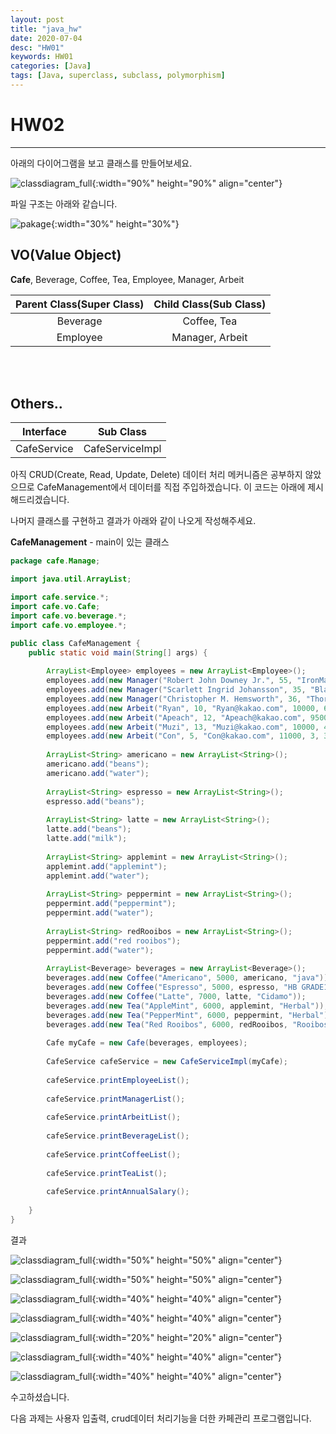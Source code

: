 ```yaml
---
layout: post
title: "java_hw"
date: 2020-07-04
desc: "HW01"
keywords: HW01
categories: [Java]
tags: [Java, superclass, subclass, polymorphism]
---
```


# HW02
___
아래의 다이어그램을 보고 클래스를 만들어보세요.

![classdiagram_full](/static/assets/img/blog/java/HW/classdiagram_full.png){:width="90%" height="90%" align="center"}

파일 구조는 아래와 같습니다. 

![pakage](/static/assets/img/blog/java/HW/pakage.png){:width="30%" height="30%"}

## VO(Value Object)

**Cafe**, Beverage, Coffee, Tea, Employee, Manager, Arbeit


| Parent Class(Super Class) | Child Class(Sub Class) |
| :-----------------------: | :--------------------: |
|Beverage|Coffee, Tea|
|Employee|Manager, Arbeit|

<br>
<br>

## Others..

|Interface|Sub Class|
|:-------:|:-------:|
|CafeService|CafeServiceImpl|




아직 CRUD(Create, Read, Update, Delete) 데이터 처리 메커니즘은 공부하지 않았으므로 CafeManagement에서 데이터를 직접 주입하겠습니다. 이 코드는 아래에 제시해드리겠습니다. 

나머지 클래스를 구현하고 결과가 아래와 같이 나오게 작성해주세요. 


**CafeManagement** - main이 있는 클래스

~~~java
package cafe.Manage;

import java.util.ArrayList;

import cafe.service.*;
import cafe.vo.Cafe;
import cafe.vo.beverage.*;
import cafe.vo.employee.*;

public class CafeManagement {
	public static void main(String[] args) {
		
		ArrayList<Employee> employees = new ArrayList<Employee>();
		employees.add(new Manager("Robert John Downey Jr.", 55, "IronMan@RobertDowneyJr.com", 80000000, 100000000));
		employees.add(new Manager("Scarlett Ingrid Johansson", 35, "BlackWidow@Scarlett_Jo.com", 90000000, 120000000));
		employees.add(new Manager("Christopher M. Hemsworth", 36, "Thor@@chrishemsworth.com", 85000000, 110000000));
		employees.add(new Arbeit("Ryan", 10, "Ryan@kakao.com", 10000, 6, 5));
		employees.add(new Arbeit("Apeach", 12, "Apeach@kakao.com", 9500, 4, 3));
		employees.add(new Arbeit("Muzi", 13, "Muzi@kakao.com", 10000, 4, 3));
		employees.add(new Arbeit("Con", 5, "Con@kakao.com", 11000, 3, 3));
		
		ArrayList<String> americano = new ArrayList<String>();
		americano.add("beans");
		americano.add("water");
		
		ArrayList<String> espresso = new ArrayList<String>();
		espresso.add("beans");
		
		ArrayList<String> latte = new ArrayList<String>();
		latte.add("beans");
		latte.add("milk");
		
		ArrayList<String> applemint = new ArrayList<String>();
		applemint.add("applemint");
		applemint.add("water");
		
		ArrayList<String> peppermint = new ArrayList<String>();
		peppermint.add("peppermint");
		peppermint.add("water");
		
		ArrayList<String> redRooibos = new ArrayList<String>();
		peppermint.add("red rooibos");
		peppermint.add("water");
		
		ArrayList<Beverage> beverages = new ArrayList<Beverage>();
		beverages.add(new Coffee("Americano", 5000, americano, "java"));
		beverages.add(new Coffee("Espresso", 5000, espresso, "HB GRADE1"));
		beverages.add(new Coffee("Latte", 7000, latte, "Cidamo"));
		beverages.add(new Tea("AppleMint", 6000, applemint, "Herbal"));
		beverages.add(new Tea("PepperMint", 6000, peppermint, "Herbal"));
		beverages.add(new Tea("Red Rooibos", 6000, redRooibos, "Rooibos"));
		
		Cafe myCafe = new Cafe(beverages, employees);
		
		CafeService cafeService = new CafeServiceImpl(myCafe);
		
		cafeService.printEmployeeList();
		
		cafeService.printManagerList();
		
		cafeService.printArbeitList();
		
		cafeService.printBeverageList();
		
		cafeService.printCoffeeList();
		
		cafeService.printTeaList();
		
		cafeService.printAnnualSalary();
		
	}
}
~~~

결과

![classdiagram_full](/static/assets/img/blog/java/HW/employeeList.png){:width="50%" height="50%" align="center"}
<br>

![classdiagram_full](/static/assets/img/blog/java/HW/managerList.png){:width="50%" height="50%" align="center"}
<br>

![classdiagram_full](/static/assets/img/blog/java/HW/arbeitList.png){:width="40%" height="40%" align="center"}
<br>

![classdiagram_full](/static/assets/img/blog/java/HW/menuList.png){:width="40%" height="40%" align="center"}
<br>

![classdiagram_full](/static/assets/img/blog/java/HW/coffeeList.png){:width="20%" height="20%" align="center"}
<br>

![classdiagram_full](/static/assets/img/blog/java/HW/teaList.png){:width="40%" height="40%" align="center"}
<br>

![classdiagram_full](/static/assets/img/blog/java/HW/salary.png){:width="40%" height="40%" align="center"}
<br>

수고하셨습니다. 

다음 과제는 사용자 입출력, crud데이터 처리기능을 더한 카페관리 프로그램입니다. 